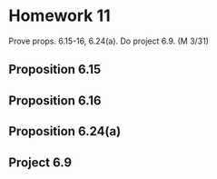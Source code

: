 # Homework 11
Prove props. 6.15-16, 6.24(a). Do project 6.9. (M 3/31)  

## Proposition 6.15

## Proposition 6.16

## Proposition 6.24(a)

## Project 6.9

